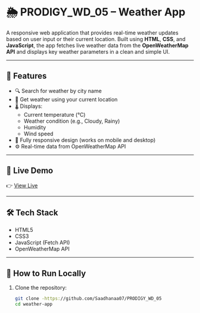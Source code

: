 
# 🌦️ PRODIGY_WD_05 – Weather App

A responsive web application that provides real-time weather updates based on user input or their current location. Built using **HTML**, **CSS**, and **JavaScript**, the app fetches live weather data from the **OpenWeatherMap API** and displays key weather parameters in a clean and simple UI.

---

## 🌟 Features

- 🔍 Search for weather by city name
- 📍 Get weather using your current location
- 🌡️ Displays:
  - Current temperature (°C)
  - Weather condition (e.g., Cloudy, Rainy)
  - Humidity
  - Wind speed
- 📱 Fully responsive design (works on mobile and desktop)
- ⚙️ Real-time data from OpenWeatherMap API

---

## 🚀 Live Demo

👉 [View Live](https://github.com/Saadhanaa07/PRODIGY_WD_05)  

---

## 🛠️ Tech Stack

- HTML5
- CSS3
- JavaScript (Fetch API)
- OpenWeatherMap API

---

## 🔧 How to Run Locally

1. Clone the repository:
   ```bash
   git clone -https://github.com/Saadhanaa07/PRODIGY_WD_05
   cd weather-app
   
